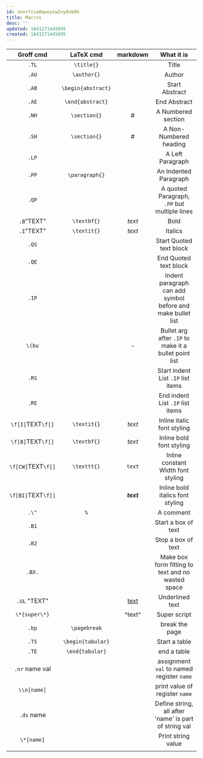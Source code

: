 ```yaml
---
id: zenrfcxa0qwoyzw2vy0xb0k
title: Macros
desc: ''
updated: 1641271445695
created: 1641271445695
---
```



|     Groff cmd      |     LaTeX cmd      |   markdown   |                         What it is                          |
| :----------------: | :----------------: | :----------: | :---------------------------------------------------------: |
|       `.TL`        |     `\title{}`     |              |                            Title                            |
|       `.AU`        |    `\author{}`     |              |                           Author                            |
|       `.AB`        | `\begin{abstract}` |              |                       Start Abstract                        |
|       `.AE`        |  `\end{abstract}`  |              |                        End Abstract                         |
|       `.NH`        |    `\section{}`    |      #       |                     A Numbered section                      |
|       `.SH`        |    `\section{}`    |      #       |                   A Non-Numbered heading                    |
|       `.LP`        |                    |              |                      A Left Paragraph                       |
|       `.PP`        |   `\paragraph{}`   |              |                    An Indented Paragraph                    |
|       `.QP`        |                    |              |        A quoted Paragraph, `.PP` but multiple lines         |
|     `.B`"TEXT"     |    `\textbf{}`     |    _text_    |                            Bold                             |
|     `.I`"TEXT"     |    `\textit{}`     |    _text_    |                           Italics                           |
|       `.QS`        |                    |              |                   Start Quoted text block                   |
|       `.QE`        |                    |              |                    End Quoted text block                    |
|       `.IP`        |                    |              | Indent paragraph can add symbol before and make bullet list |
|       `\(bu`       |                    |      -       |    Bullet arg after `.IP` to make it a bullet point list    |
|       `.RS`        |                    |              |             Start indent List `.IP` list items              |
|       `.RE`        |                    |              |              End indent List `.IP` list items               |
| `\f[I]`TEXT`\f[]`  |    `\textit{}`     |    _text_    |                 Inline italic font styling                  |
| `\f[B]`TEXT`\f[]`  |    `\textbf{}`     |    _text_    |                  Inline bold font styling                   |
| `\f[CW]`TEXT`\f[]` |    `\texttt{}`     |    `text`    |             Inline constant Width font styling              |
| `\f[BI]`TEXT`\f[]` |                    |  **_text_**  |              Inline bold italics font styling               |
|       `.\"`        |        `%`         | <!-- text--> |                          A comment                          |
|       `.B1`        |                    |              |                     Start a box of text                     |
|       `.B2`        |                    |              |                     Stop a box of text                      |
|       `.BX.`       |                    |              |      Make box form fitting to text and no wasted space      |
|    `.UL` "TEXT"    |                    | <u>text</u>  |                       Underlined text                       |
|   `\*{super\*}`    |                    |    ^text^    |                        Super script                         |
|       `.bp`        |    `\pagebreak`    |              |                       break the page                        |
|       `.TS`        | `\begin{tabular}`  |              |                        Start a table                        |
|       `.TE`        |  `\end{tabular}`   |              |                         end a table                         |
|   `.nr` name val   |                    |              |          assignment `val` to named register `name`          |
|    `\\n[name]`     |                    |              |               print value of register `name`                |
|     `.ds` name     |                    |              |    Define string, all after 'name' is part of string val    |
|     `\*[name]`     |                    |              |                     Print string value                      |
|                    |                    |              |                                                             |
